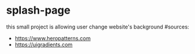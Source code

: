 # splash-page
this small project is allowing user change website's background
#sources:
- https://www.heropatterns.com
- https://uigradients.com
